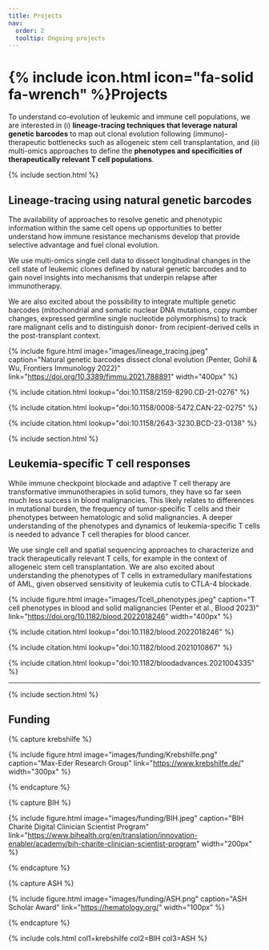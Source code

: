 ```yaml
---
title: Projects
nav:
  order: 2
  tooltip: Ongoing projects
---
```


# {% include icon.html icon="fa-solid fa-wrench" %}Projects

To understand co-evolution of leukemic and immune cell populations, we are interested in (i) **lineage-tracing techniques 
that leverage natural genetic barcodes** to map out clonal evolution following (immuno)-therapeutic bottlenecks such as 
allogeneic stem cell transplantation, and (ii) multi-omics approaches to define the **phenotypes and specificities of 
therapeutically relevant T cell populations**. 

{% include section.html %}

## Lineage-tracing using natural genetic barcodes

The availability of approaches to resolve genetic and phenotypic information within the same cell opens up 
opportunities to better understand how immune resistance mechanisms develop that provide selective advantage 
and fuel clonal evolution. 

We use multi-omics single cell data to dissect longitudinal changes in the cell state of leukemic clones defined by natural genetic barcodes
and to gain novel insights into mechanisms that underpin relapse after immunotherapy. 

We are also excited about the possibility to integrate multiple genetic barcodes (mitochondrial and somatic nuclear DNA mutations,
copy number changes, expressed germline single nucleotide polymorphisms) to track rare malignant cells and to distinguish
donor- from recipient-derived cells in the post-transplant context. 

{%
  include figure.html
  image="images/lineage_tracing.jpeg"
  caption="Natural genetic barcodes dissect clonal evolution (Penter, Gohil & Wu, Frontiers Immunology 2022)"
  link="https://doi.org/10.3389/fimmu.2021.788891"
  width="400px"
%}

{%
  include citation.html
  lookup="doi:10.1158/2159-8290.CD-21-0276"
%}

{%
  include citation.html
  lookup="doi:10.1158/0008-5472.CAN-22-0275"
%}

{%
  include citation.html
  lookup="doi:10.1158/2643-3230.BCD-23-0138"
%}

{% include section.html %}

## Leukemia-specific T cell responses 

While immune checkpoint blockade and adaptive T cell therapy are transformative immunotherapies in solid tumors, 
they have so far seen much less success in blood malignancies. This likely relates to differences in 
mutational burden, the frequency of tumor-specific T cells and their phenotypes between hematologic and 
solid malignancies. A deeper understanding of the phenotypes and dynamics of leukemia-specific T cells is needed
to advance T cell therapies for blood cancer. 

We use single cell and spatial sequencing approaches to characterize and track therapeutically relevant T cells, for example
in the context of allogeneic stem cell transplantation. We are also excited about understanding the phenotypes
of T cells in extramedullary manifestations of AML, given observed sensitivity of leukemia cutis to CTLA-4 blockade. 

{%
  include figure.html
  image="images/Tcell_phenotypes.jpeg"
  caption="T cell phenotypes in blood and solid malignancies (Penter et al., Blood 2023)"
  link="https://doi.org/10.1182/blood.2022018246"
  width="400px"
%}

{%
  include citation.html
  lookup="doi:10.1182/blood.2022018246"
%}

{%
  include citation.html
  lookup="doi:10.1182/blood.2021010867"
%}

{%
  include citation.html
  lookup="doi:10.1182/bloodadvances.2021004335"
%}

***

{% include section.html %}

## Funding 

{% capture krebshilfe %}

{%
  include figure.html
  image="images/funding/Krebshilfe.png"
  caption="Max-Eder Research Group"
  link="https://www.krebshilfe.de/"
  width="300px"
%}

{% endcapture %}

{% capture BIH %}

{%
  include figure.html
  image="images/funding/BIH.jpeg"
  caption="BIH Charité Digital Clinician Scientist Program"
  link="https://www.bihealth.org/en/translation/innovation-enabler/academy/bih-charite-clinician-scientist-program"
  width="200px"
%}

{% endcapture %}

{% capture ASH %}

{%
  include figure.html
  image="images/funding/ASH.png"
  caption="ASH Scholar Award"
  link="https://hematology.org/"
  width="100px"
%}

{% endcapture %}

{% include cols.html col1=krebshilfe col2=BIH col3=ASH %}

